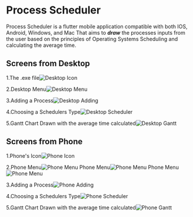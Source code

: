 # Process Scheduler

Process Scheduler is a flutter mobile application compatible with both IOS, Android, Windows, and Mac That aims to ***draw*** the processes inputs from the user based on the principles of Operating Systems Scheduling and calculating the average time.

## Screens from Desktop

1.The .exe file![Desktop Icon](Screenshots/desktop/desktopIcon.png)

2.Desktop Menu![Desktop Menu](Screenshots/desktop/desktopMenu.png)

3.Adding a Process![Desktop Adding](Screenshots/desktop/desktopAddProcess.png)

4.Choosing a Schedulers Type![Desktop Scheduler](Screenshots/desktop/desktopChooseType.png)

5.Gantt Chart Drawn with the average time calculated![Desktop Gantt](Screenshots/desktop/desktopDrawing.png)

## Screens from Phone

1.Phone's Icon![Phone Icon](Screenshots/phone/phoneIcon.jpg)

2.Phone Menu![Phone Menu](Screenshots/phone/phoneMenu1.jpg)
Phone Menu![Phone Menu](Screenshots/phone/phoneMenu2.jpg)
Phone Menu![Phone Menu](Screenshots/phone/phoneMenu3.jpg)

3.Adding a Process![Phone Adding](Screenshots/phone/phoneAddProcess.jpg)

4.Choosing a Schedulers Type![Phone Scheduler](Screenshots/phone/phoneChooseType.jpg)

5.Gantt Chart Drawn with the average time calculated![Phone Gantt](Screenshots/phone/phoneDrawing.jpg)
